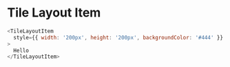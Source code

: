 # Tile Layout Item

```javascript
<TileLayoutItem
  style={{ width: '200px', height: '200px', backgroundColor: '#444' }}
>
  Hello
</TileLayoutItem>
```
